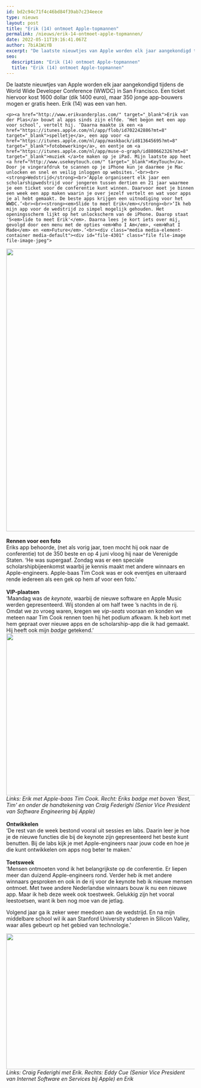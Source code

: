 ```yaml
---
id: bd2c94c71f4c46bd84f39ab7c234eece
type: nieuws
layout: post
title: "Erik (14) ontmoet Apple-topmannen"
permalink: /nieuws/erik-14-ontmoet-apple-topmannen/
date: 2022-05-11T19:16:41.067Z
author: 7biA1WiYB
excerpt: "De laatste nieuwtjes van Apple worden elk jaar aangekondigd tijdens de World Wide Developer Conference (WWDC) in San Francisco. Een ticket hiervoor kost 1600 dollar (dik 1400 euro), maar 350 jonge app-bouwers mogen er gratis heen. Erik (14) was een van hen.  "
seo:
  description: "Erik (14) ontmoet Apple-topmannen"
  title: "Erik (14) ontmoet Apple-topmannen"
---
```

De laatste nieuwtjes van Apple worden elk jaar aangekondigd tijdens de World Wide Developer Conference (WWDC) in San Francisco. Een ticket hiervoor kost 1600 dollar (dik 1400 euro), maar 350 jonge app-bouwers mogen er gratis heen. Erik (14) was een van hen.  

    <p><a href="http://www.erikvanderplas.com/" target="_blank">Erik van der Plas</a> bouwt al apps sinds zijn elfde. ‘Het begon met een app voor school’, vertelt hij. ‘Daarna maakte ik een <a href="https://itunes.apple.com/nl/app/flob/id702242886?mt=8" target="_blank">spelletje</a>, een app voor <a href="https://itunes.apple.com/nl/app/maskback/id813645695?mt=8" target="_blank">fotobewerking</a>, en eentje om <a href="https://itunes.apple.com/nl/app/muse-o-graph/id880662326?mt=8" target="_blank">muziek </a>te maken op je iPad. Mijn laatste app heet <a href="http://www.usekeytouch.com/" target="_blank">KeyTouch</a>. Door je vingerafdruk te scannen op je iPhone kun je daarmee je Mac unlocken en snel en veilig inloggen op websites.’<br><br><strong>Wedstrijd</strong><br>‘Apple organiseert elk jaar een scholarshipwedstrijd voor jongeren tussen dertien en 21 jaar waarmee je een ticket voor de conferentie kunt winnen. Daarvoor moet je binnen een week een app maken waarin je over jezelf vertelt en wat voor apps je al hebt gemaakt. De beste apps krijgen een uitnodiging voor het WWDC.’<br><br><strong><em>Slide to meet Erik</em></strong><br>‘Ik heb mijn app voor de wedstrijd zo simpel mogelijk gehouden. Het openingsscherm lijkt op het unlockscherm van de iPhone. Daarop staat 'S<em>lide to meet Erik'</em>. Daarna lees je kort iets over mij, gevolgd door een menu met de opties <em>Who I Am</em>, <em>What I Made</em> en <em>Future</em>.’<br><div class="media media-element-container media-default"><div id="file-4301" class="file file-image file-image-jpeg">

        
  
  <div class="content">
    <img title="Foto&#039;s Erik van der Plas" height="754" width="850" class="media-element file-default" src="https://7dagen.netlify.app/sites/default/files/Erik%20van%20der%20Plas%20app.jpg" alt="">  </div>

  
</div>
</div><br><strong>Rennen voor een foto</strong><br>Eriks app behoorde, (net als vorig jaar, toen mocht hij ook naar de conferentie) tot de 350 beste en op 4 juni vloog hij naar de Verenigde Staten. ‘He was supergaaf. Zondag was er een speciale scholarshipbijeenkomst waarbij je kennis maakt met andere winnaars en Apple-engineers. Apple-baas Tim Cook was er ook eventjes en uiteraard rende iedereen als een gek op hem af voor een foto.’<br><br><strong>VIP-plaatsen</strong><br>‘Maandag was de <em>keynote</em>, waarbij de nieuwe software en Apple Music werden gepresenteerd. Wij stonden al om half twee ’s nachts in de rij. Omdat we zo vroeg waren, kregen we <em>vip-seats </em>vooraan en konden we meteen naar Tim Cook rennen toen hij het podium afkwam. Ik heb kort met hem gepraat over nieuwe apps en de scholarship-app die ik had gemaakt. Hij heeft ook mijn <em>badge</em> getekend.’<br><div class="media media-element-container media-default"><div id="file-4302" class="file file-image file-image-jpeg">

        
  
  <div class="content">
    <img title="Foto&#039;s Erik van der Plas" height="432" width="850" class="media-element file-default" src="https://7dagen.netlify.app/sites/default/files/Erik%20van%20der%20Plas%20Tim%20Cook.jpg" alt="">  </div>

  
</div>
</div><em>Links: Erik met Apple-baas Tim Cook. Recht: Eriks badge met boven 'Best, Tim' en onder de handtekening van Craig Federighi (Senior Vice President van Software Engineering bij Apple)</em><br><br><strong>Ontwikkelen</strong><br>‘De rest van de week bestond vooral uit sessies en labs. Daarin leer je hoe je de nieuwe functies die bij de keynote zijn gepresenteerd het beste kunt benutten. Bij de labs kijk je met Apple-engineers naar jouw code en hoe je die kunt ontwikkelen om apps nog beter te maken.’<br><br><strong>Toetsweek</strong><br>‘Mensen ontmoeten vond ik het belangrijkste op de conferentie. Er liepen meer dan duizend Apple-engineers rond. Verder heb ik met andere winnaars gesproken en ook in de rij voor de keynote heb ik nieuwe mensen ontmoet. Met twee andere Nederlandse winnaars bouw ik nu een nieuwe app. Maar ik heb deze week ook toestweek. Gelukkig zijn het vooral leestoetsen, want ik ben nog moe van de jetlag.
<p>Volgend jaar ga ik zeker weer meedoen aan de wedstrijd. En na mijn middelbare school wil ik aan Stanford University studeren in Silicon Valley, waar alles gebeurt op het gebied van technologie.’<br><div class="media media-element-container media-default"><div id="file-4303" class="file file-image file-image-jpeg">

        
  
  <div class="content">
    <img title="Foto&#039;s Erik van der Plas" height="362" width="850" class="media-element file-default" src="https://7dagen.netlify.app/sites/default/files/Erik%20van%20der%20Plas%20Craig%20Federighi%20Eddy%20Cue.jpg" alt="">  </div>

  
</div>
</div><em>Links: Craig Federighi met Erik. Rechts: Eddy Cue (Senior Vice President van Internet Software en Services bij Apple) en Erik</em>  
